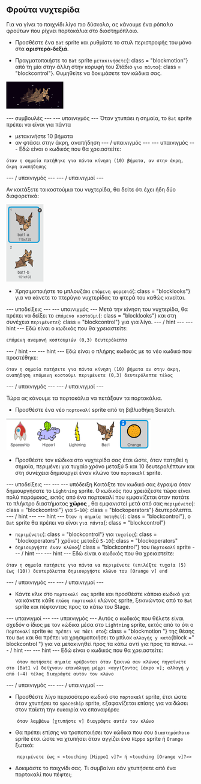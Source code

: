 ## Φρούτα νυχτερίδα

Για να γίνει το παιχνίδι λίγο πιο δύσκολο, ας κάνουμε ένα ρόπαλο φρούτων που ρίχνει πορτοκάλια στο διαστημόπλοιο.

+ Προσθέστε ένα `Bat` sprite και ρυθμίστε το στυλ περιστροφής του μόνο στα **αριστερά-δεξιά**.

+ Πραγματοποιήστε το `Bat` sprite `μετακινήσετε`{: class = "blockmotion"} από τη μία στην άλλη στην κορυφή του Στάδιο `για πάντα`{: class = "blockcontrol"}. Θυμηθείτε να δοκιμάσετε τον κώδικα σας.

![screenshot](images/invaders-bat.png)

\--- συμβουλές \--- \--- υπαινιγμός \--- Όταν χτυπάει η σημαία, το `Bat` sprite πρέπει να είναι για πάντα

+ μετακινήστε 10 βήματα
+ αν φτάσει στην άκρη, αναπήδηση \--- / υπαινιγμός \--- \--- υπαινιγμός \--- Εδώ είναι ο κωδικός που θα χρειαστείτε:

```blocks
όταν η σημαία πατήθηκε για πάντα κίνηση (10) βήματα, αν στην άκρη, άκρη αναπήδησης
```

\--- / υπαινιγμός \--- \--- / υπαινιγμοί \---

Αν κοιτάξετε τα κοστούμια του νυχτερίδα, θα δείτε ότι έχει ήδη δύο διαφορετικά:

![screenshot](images/invaders-bat-costume.png)

+ Χρησιμοποιήστε το μπλουζάκι `επόμενη φορεσιά`{: class = "blocklooks"} για να κάνετε το πτερύγιο νυχτερίδας τα φτερά του καθώς κινείται.

\--- υποδείξεις \--- \--- υπαινιγμός \--- Μετά την κίνηση του νυχτερίδα, θα πρέπει να δείξει το `επόμενο κοστούμι`{: class = "blocklooks"} και στη συνέχεια `περιμένετε`{: class = "blockcontrol"} για για λίγο. \--- / hint \--- \--- hint \--- Εδώ είναι ο κωδικός που θα χρειαστείτε:

```blocks
επόμενη αναμονή κοστουμιών (0,3) δευτερόλεπτα
```

\--- / hint \--- \--- hint \--- Εδώ είναι ο πλήρης κωδικός με το νέο κωδικό που προστέθηκε:

```blocks
όταν η σημαία πατήσετε για πάντα κίνηση (10) βήματα αν στην άκρη, αναπήδηση επόμενη κοστούμι περιμένετε (0,3) δευτερόλεπτα τέλος
```

\--- / υπαινιγμός \--- \--- / υπαινιγμοί \---

Τώρα ας κάνουμε τα πορτοκάλια να πετάξουν τα πορτοκάλια.

+ Προσθέστε ένα νέο `πορτοκαλί` sprite από τη βιβλιοθήκη Scratch.

![screenshot](images/invaders-orange.png)

+ Προσθέστε τον κώδικα στο νυχτερίδα σας έτσι ώστε, όταν πατηθεί η σημαία, περιμένει για τυχαίο χρόνο μεταξύ 5 και 10 δευτερολέπτων και στη συνέχεια δημιουργεί έναν κλώνο του `πορτοκαλί` sprite.

\--- υποδείξεις \--- \--- \--- υπόδειξη Κοιτάξτε τον κωδικό σας έγραψα όταν δημιουργήσατε το `Lightning` sprite. Ο κωδικός που χρειάζεστε τώρα είναι πολύ παρόμοιος, εκτός από ένα πορτοκαλί που εμφανίζεται όταν πατάτε το πλήκτρο διαστήματος **χώρος** , θα εμφανιστεί μετά από σας `περιμένετε`{: class = "blockcontrol"} για `5-10`{: class = "blockoperators"} δευτερόλεπτα. \--- / hint \--- \--- hint \--- `Όταν η σημαία πατηθεί`{: class = "blockcontrol"}, ο `Bat` sprite θα πρέπει να είναι `για πάντα`{: class = "blockcontrol"}

+ `περιμένετε`{: class = "blockcontrol"} για `τυχαίες`{: class = "blockoperators"} χρόνος μεταξύ `5-10`{: class = "blockoperators"
+ `δημιουργήστε έναν κλώνο`{/ class = "blockcontrol"} του `Πορτοκαλί` sprite \--- / hint \--- \--- hint \--- Εδώ είναι ο κωδικός που θα χρειαστείτε:

```blocks
όταν η σημαία πατήσετε για πάντα να περιμένετε (επιλέξτε τυχαία (5) έως (10)) δευτερόλεπτα δημιουργήστε κλώνο του [Orange v] end
```

\--- / υπαινιγμός \--- \--- / υπαινιγμοί \---

+ Κάντε κλικ στο `πορτοκαλί σας` sprite και προσθέστε κάποιο κωδικό για να κάνετε κάθε `πτώση πορτοκαλί` κλώνος sprite, ξεκινώντας από το `Bat` sprite και πέφτοντας προς τα κάτω του Stage.

\--- υπαινιγμοί \--- \--- υπαινιγμός \--- Αυτός ο κωδικός που θέλετε είναι σχεδόν ο ίδιος με τον κώδικα μέσα στο `Lightning` sprite, εκτός από το ότι ο `Πορτοκαλί` sprite `θα πρέπει να πάει στο`{: class = "blockmotion "} της θέσης του `Bat` και θα πρέπει να χρησιμοποιήσει το μπλοκ `αλλαγής y κατά`{block =" blockcontrol "} για να μετακινηθεί προς τα κάτω αντί για προς τα πάνω. \--- / hint \--- \--- hint \--- Εδώ είναι ο κωδικός που θα χρειαστείτε:

```blocks
    όταν πατήσατε σημαία κρύβονται όταν ξεκινώ σαν κλώνος πηγαίνετε στο [Bat1 v] δείχνουν επανάληψη μέχρι <αγγίζοντας [άκρο v]; αλλαγή y από (-4) τέλος διαγράψτε αυτόν τον κλώνο

```

\--- / υπαινιγμός \--- \--- / υπαινιγμοί \---

+ Προσθέστε λίγο περισσότερο κωδικό στο `πορτοκαλί` sprite, έτσι ώστε όταν χτυπήσει το `spaceship` sprite, εξαφανίζεται επίσης για να δώσει στον παίκτη την ευκαιρία να επαναφέρει:

```blocks
    όταν λαμβάνω [χτυπήστε v] διαγράψτε αυτόν τον κλώνο
```

+ Θα πρέπει επίσης να τροποποιήσει τον κώδικα που σου `διαστημόπλοιο` sprite έτσι ώστε να χτυπήσει όταν αγγίζει ένα `Hippo` sprite ή `Orange` ξωτικό:

```blocks
    περιμένετε έως < <touching [Hippo1 v]?> ή <touching [Orange v]?>>
```

+ Δοκιμάστε το παιχνίδι σας. Τι συμβαίνει εάν χτυπήσετε από ένα πορτοκαλί που πέφτει;